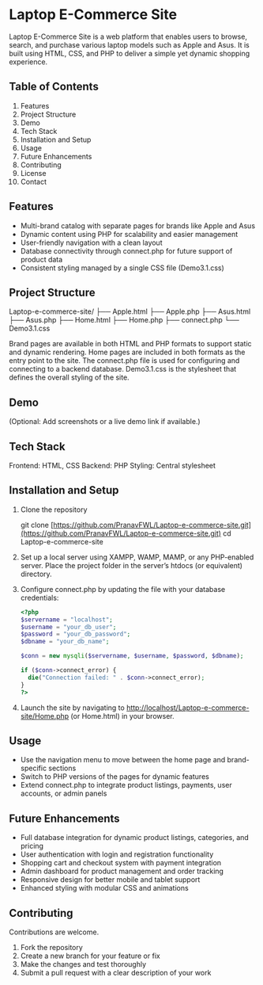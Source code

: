 # Laptop E-Commerce Site

Laptop E-Commerce Site is a web platform that enables users to browse, search, and purchase various laptop models such as Apple and Asus. It is built using HTML, CSS, and PHP to deliver a simple yet dynamic shopping experience.

## Table of Contents

1. Features
2. Project Structure
3. Demo
4. Tech Stack
5. Installation and Setup
6. Usage
7. Future Enhancements
8. Contributing
9. License
10. Contact

## Features

* Multi-brand catalog with separate pages for brands like Apple and Asus
* Dynamic content using PHP for scalability and easier management
* User-friendly navigation with a clean layout
* Database connectivity through connect.php for future support of product data
* Consistent styling managed by a single CSS file (Demo3.1.css)

## Project Structure

Laptop-e-commerce-site/
├── Apple.html
├── Apple.php
├── Asus.html
├── Asus.php
├── Home.html
├── Home.php
├── connect.php
└── Demo3.1.css

Brand pages are available in both HTML and PHP formats to support static and dynamic rendering. Home pages are included in both formats as the entry point to the site. The connect.php file is used for configuring and connecting to a backend database. Demo3.1.css is the stylesheet that defines the overall styling of the site.

## Demo

(Optional: Add screenshots or a live demo link if available.)

## Tech Stack

Frontend: HTML, CSS
Backend: PHP
Styling: Central stylesheet

## Installation and Setup

1. Clone the repository

   git clone [https://github.com/PranavFWL/Laptop-e-commerce-site.git](https://github.com/PranavFWL/Laptop-e-commerce-site.git)
   cd Laptop-e-commerce-site

2. Set up a local server using XAMPP, WAMP, MAMP, or any PHP-enabled server. Place the project folder in the server’s htdocs (or equivalent) directory.

3. Configure connect.php by updating the file with your database credentials:

   ```php
   <?php
   $servername = "localhost";
   $username = "your_db_user";
   $password = "your_db_password";
   $dbname = "your_db_name";

   $conn = new mysqli($servername, $username, $password, $dbname);

   if ($conn->connect_error) {
     die("Connection failed: " . $conn->connect_error);
   }
   ?>
   ```

4. Launch the site by navigating to [http://localhost/Laptop-e-commerce-site/Home.php](http://localhost/Laptop-e-commerce-site/Home.php) (or Home.html) in your browser.

## Usage

* Use the navigation menu to move between the home page and brand-specific sections
* Switch to PHP versions of the pages for dynamic features
* Extend connect.php to integrate product listings, payments, user accounts, or admin panels

## Future Enhancements

* Full database integration for dynamic product listings, categories, and pricing
* User authentication with login and registration functionality
* Shopping cart and checkout system with payment integration
* Admin dashboard for product management and order tracking
* Responsive design for better mobile and tablet support
* Enhanced styling with modular CSS and animations

## Contributing

Contributions are welcome.

1. Fork the repository
2. Create a new branch for your feature or fix
3. Make the changes and test thoroughly
4. Submit a pull request with a clear description of your work


